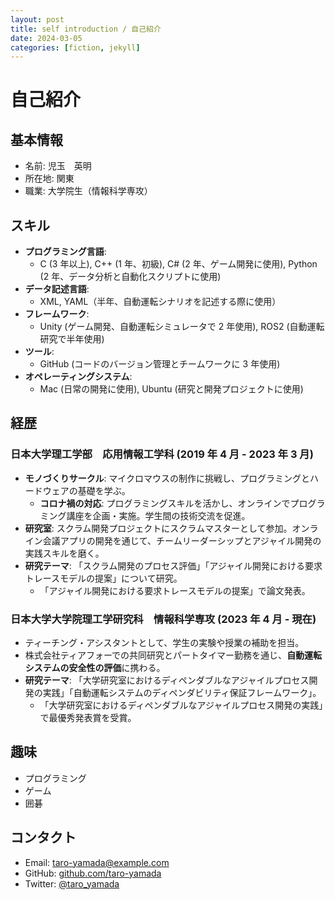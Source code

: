 ```yaml
---
layout: post
title: self introduction / 自己紹介
date: 2024-03-05
categories: [fiction, jekyll]
---
```


# 自己紹介

## 基本情報

- 名前: 児玉　英明
- 所在地: 関東
- 職業: 大学院生（情報科学専攻）

## スキル

- **プログラミング言語**:
  - C (3 年以上), C++ (1 年、初級), C# (2 年、ゲーム開発に使用), Python (2 年、データ分析と自動化スクリプトに使用)
- **データ記述言語**:
  - XML, YAML（半年、自動運転シナリオを記述する際に使用）
- **フレームワーク**:
  - Unity (ゲーム開発、自動運転シミュレータで 2 年使用), ROS2 (自動運転研究で半年使用)
- **ツール**:
  - GitHub (コードのバージョン管理とチームワークに 3 年使用)
- **オペレーティングシステム**:
  - Mac (日常の開発に使用), Ubuntu (研究と開発プロジェクトに使用)

## 経歴

### 日本大学理工学部　応用情報工学科 (2019 年 4 月 - 2023 年 3 月)

- **モノづくりサークル**: マイクロマウスの制作に挑戦し、プログラミングとハードウェアの基礎を学ぶ。
  - **コロナ禍の対応**: プログラミングスキルを活かし、オンラインでプログラミング講座を企画・実施。学生間の技術交流を促進。
- **研究室**: スクラム開発プロジェクトにスクラムマスターとして参加。オンライン会議アプリの開発を通じて、チームリーダーシップとアジャイル開発の実践スキルを磨く。
- **研究テーマ**: 「スクラム開発のプロセス評価」「アジャイル開発における要求トレースモデルの提案」について研究。
  - 「アジャイル開発における要求トレースモデルの提案」で論文発表。

### 日本大学大学院理工学研究科　情報科学専攻 (2023 年 4 月 - 現在)

- ティーチング・アシスタントとして、学生の実験や授業の補助を担当。
- 株式会社ティアフォーでの共同研究とパートタイマー勤務を通じ、**自動運転システムの安全性の評価**に携わる。
- **研究テーマ**: 「大学研究室におけるディペンダブルなアジャイルプロセス開発の実践」「自動運転システムのディペンダビリティ保証フレームワーク」。
  - 「大学研究室におけるディペンダブルなアジャイルプロセス開発の実践」で最優秀発表賞を受賞。

## 趣味

- プログラミング
- ゲーム
- 囲碁

## コンタクト

- Email: taro-yamada@example.com
- GitHub: [github.com/taro-yamada](https://github.com/taro-yamada)
- Twitter: [@taro_yamada](https://twitter.com/taro_yamada)
